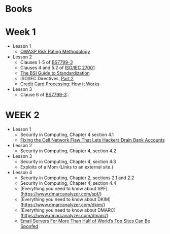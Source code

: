 # Books

# Week 1

* Lesson 1
    * [OWASP Risk Rating Methodology](https://owasp.org/www-community/OWASP_Risk_Rating_Methodology)
* Lesson 2
    * Clauses 1-5
      of [BS7799-3](https://bsol-bsigroup-com.libproxy.york.ac.uk/Bibliographic/BibliographicInfoData/000000000030354572)
    * Clauses 4 and 5.2
      of [ISO/IEC 27001](https://bsol-bsigroup-com.libproxy.york.ac.uk/Bibliographic/BibliographicInfoData/000000000030347472)
    * [The BSI Guide to Standardization](https://www.bsigroup.com/en-GB/standards/Information-about-standards/how-are-standards-made/The-BSI-Guide-to-Standardization/)
    * ISO/IEC Directives, [Part 2](https://www.iso.org/sites/directives/current/part2/index.xhtml)
    * [Credit Card Processing: How it Works](https://www.cardfellow.com/blog/how-credit-card-processing-works/)
* Lesson 3
    * Clause 6
      of [BS7799-3](https://bsol-bsigroup-com.libproxy.york.ac.uk/Bibliographic/BibliographicInfoData/000000000030354572)
      .

# WEEK 2

* Lesson 1
    * Security in Computing, Chapter 4 section 4.1
    * [Fixing the Cell Network Flaw That Lets Hackers Drain Bank Accounts](https://www.wired.com/2017/05/fix-ss7-two-factor-authentication-bank-accounts/)
* Lesson 2
    * Security in Computing, Chapter 4, section 4.2
* Lesson 3
    * Security in Computing, Chapter 4, section 4.3
    * Exploits of a Mom (Links to an external site.)
* Lesson 4
    * Security in Computing, Chapter 2, sections 2.1 and 2.2
    * Security in Computing, Chapter 4, section 4.4
    * [Everything you need to know about SPF] (https://www.dmarcanalyzer.com/spf/)
    * [Everything you need to know about DKIM] (https://www.dmarcanalyzer.com/dkim/)
    * [Everything you need to know about DMARC] (https://www.dmarcanalyzer.com/dmarc/)
    * [Email Servers For More Than Half of World’s Top Sites Can Be Spoofed](https://threatpost.com/email-servers-for-more-than-half-of-worlds-top-sites-can-be-spoofed/118840/)